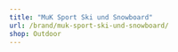 ```yaml
---
title: "MuK Sport Ski und Snowboard"
url: /brand/muk-sport-ski-und-snowboard/
shop: Outdoor
---
```

